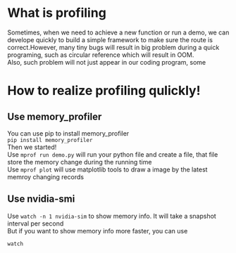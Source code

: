 # What is profiling
Sometimes, when we need to achieve a new function or run a demo, we can develope quickly to build a simple framework to make sure the route is correct.However, many tiny bugs will result in big problem during a quick programing, such as circular reference which will result in OOM.  
Also, such problem will not just appear in our coding program, some 
# How to realize profiling qulickly!
## Use memory_profiler
You can use pip to install memory_profiler  
``pip install memory_profiler``  
Then we started!  
Use ``mprof run demo.py`` will run your python file and create a file, that file store the memory change during the running time  
Use ``mprof plot`` will use matplotlib tools to draw a image by the latest memroy changing records

## Use nvidia-smi
Use ```watch -n 1 nvidia-sim``` to show memory info. It will take a snapshot interval per second  
But if you want to show memory info more faster, you can use  
```
watch
```
